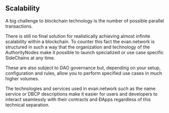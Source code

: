 ## Scalability
A big challenge to blockchain technology is the number of possible parallel transactions. 

There is still no final solution for realistically achieving almost infinite scalability within a blockchain. To counter this fact the evan.network is structured in such a way that the organization and technology of the AuthorityNodes make it possible to launch specialized or use case specific SideChains at any time.

These are also subject to DAO governance but, depending on your setup, configuration and rules, allow you to perform specified use cases in much higher volumes.

The technologies and services used in evan.network such as the name service or DBCP descriptions make it easier for users and developers to interact seamlessly with their contracts and ÐApps regardless of this technical separation.
